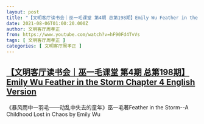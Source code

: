 ```yaml
---
layout: post
title: "【文明客厅读书会｜巫一毛课堂 第4期 总第198期】Emily Wu Feather in the Storm Chapter 4 English Version"
date: 2021-08-06T01:00:20.000Z
author: 文明客厅周孝正
from: https://www.youtube.com/watch?v=hF90Fd4TvVs
tags: [ 文明客厅周孝正 ]
categories: [ 文明客厅周孝正 ]
---
```

<!--1628211620000-->
[【文明客厅读书会｜巫一毛课堂 第4期 总第198期】Emily Wu Feather in the Storm Chapter 4 English Version](https://www.youtube.com/watch?v=hF90Fd4TvVs)
------

<div>
《暴风雨中一羽毛——动乱中失去的童年》巫一毛著Feather in the Storm--A Childhood Lost in Chaos by Emily Wu
</div>
